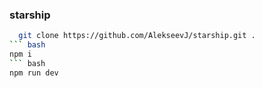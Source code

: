 ### starship 

``` bash
  git clone https://github.com/AlekseevJ/starship.git .
``` bash
npm i
``` bash
npm run dev
